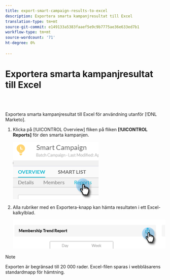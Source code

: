 ```yaml
---
title: export-smart-campaign-results-to-excel
description: Exportera smarta kampanjresultat till Excel
translation-type: tm+mt
source-git-commit: e149133a5383faaef5e9c9b7775ae36e633ed7b1
workflow-type: tm+mt
source-wordcount: '71'
ht-degree: 0%

---
```



# Exportera smarta kampanjresultat till Excel

<br> 

Exportera smarta kampanjresultat till Excel för användning utanför [!DNL Marketo].

1. Klicka på [!UICONTROL Overview] fliken på fliken **[!UICONTROL Reports]** för den smarta kampanjen.

   ![Bild ett](/help/sky/assets/smart-campaigns/export-smart-campaign-results-to-excel/export-smart-campaign-results-to-excel-1.png)

1. Alla rubriker med en Exportera-knapp kan hämta resultaten i ett Excel-kalkylblad.

   ![Bild två](/help/sky/assets/smart-campaigns/export-smart-campaign-results-to-excel/export-smart-campaign-results-to-excel-2.png)

>[!NOTE]
>
>Exporten är begränsad till 20 000 rader. Excel-filen sparas i webbläsarens standardmapp för hämtning.
